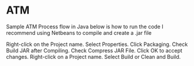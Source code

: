 # ATM
Sample ATM Process flow in Java
below is how to run the code
I recommend using Netbeans to compile and create a .jar file

Right-click on the Project name.
Select Properties.
Click Packaging.
Check Build JAR after Compiling.
Check Compress JAR File.
Click OK to accept changes.
Right-click on a Project name.
Select Build or Clean and Build.

